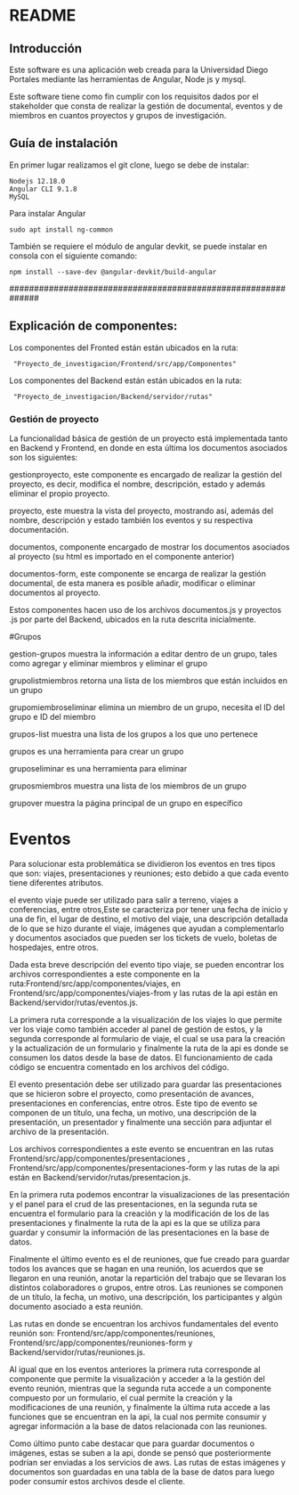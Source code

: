 # README

## Introducción

Este software es una aplicación web creada para la Universidad Diego Portales mediante las herramientas de Angular, Node js y mysql.

Este software tiene como fin cumplir con los requisitos dados por el stakeholder que consta de realizar la gestión de documental, eventos y de miembros en cuantos proyectos y grupos de investigación.


 ## Guía de instalación

En primer lugar realizamos el git clone, luego se debe de instalar:

```
Nodejs 12.18.0
Angular CLI 9.1.8
MySQL
```
Para instalar Angular 
```
sudo apt install ng-common

```


También se requiere el módulo de angular devkit, se puede instalar en consola con el siguiente comando:

```
npm install --save-dev @angular-devkit/build-angular
```


##############################################################

## Explicación de componentes:


Los componentes del Fronted están están ubicados en la ruta:
```
 "Proyecto_de_investigacion/Frontend/src/app/Componentes"
```

Los componentes del Backend están están ubicados en la ruta:
```
 "Proyecto_de_investigacion/Backend/servidor/rutas"
```

### Gestión de proyecto
La funcionalidad básica de gestión de un proyecto está implementada tanto en Backend y Frontend, en donde en esta última los documentos asociados son los siguientes:

gestionproyecto, este componente es encargado de realizar la gestión del proyecto, es decir, modifica el nombre, descripción, estado y además eliminar el propio proyecto.

proyecto, este muestra la vista del proyecto, mostrando así, además del nombre, descripción y estado también los eventos y su respectiva documentación.

documentos, componente encargado de mostrar los documentos asociados al proyecto (su html es importado en el componente anterior)

documentos-form, este componente se encarga de realizar la gestión documental, de esta manera es posible añadir, modificar o eliminar documentos al proyecto.

Estos componentes hacen uso de los archivos documentos.js y proyectos .js por parte del Backend, ubicados en la ruta descrita inicialmente.

#Grupos

gestion-grupos muestra la información a editar dentro de un grupo, tales como agregar y eliminar miembros y eliminar el grupo

grupolistmiembros retorna una lista de los miembros que están incluidos en un grupo

grupomiembroseliminar elimina un miembro de un grupo, necesita el ID del grupo e ID del miembro

grupos-list muestra una lista de los grupos a los que uno pertenece

grupos es una herramienta para crear un grupo

gruposeliminar es una herramienta para eliminar 

gruposmiembros muestra una lista de los miembros de un grupo

grupover muestra la página principal de un grupo en específico

# Eventos
Para solucionar esta problemática se dividieron los eventos en tres tipos que son: viajes, presentaciones y reuniones; esto debido a que cada evento tiene diferentes atributos.
 
el evento viaje puede ser utilizado para salir a terreno, viajes a conferencias, entre otros,Este se caracteriza por tener una fecha de inicio y una de fin, el lugar de destino, el motivo del viaje, una descripción detallada de lo que se hizo durante el viaje, imágenes que ayudan a complementarlo y documentos asociados que pueden ser los tickets de vuelo, boletas de hospedajes, entre otros.
 
Dada esta breve descripción del evento tipo viaje, se pueden encontrar los archivos correspondientes a este componente en la ruta:Frontend/src/app/componentes/viajes, en Frontend/src/app/componentes/viajes-from y las rutas de la api están en Backend/servidor/rutas/eventos.js.
 
La primera ruta corresponde a la visualización de los viajes lo que permite ver los viaje como también acceder al panel de gestión de estos, y la segunda corresponde al formulario de viaje, el cual se usa para la creación y la actualización de un formulario y finalmente la ruta de la api es donde se consumen los datos desde la base de datos. El funcionamiento de cada código se encuentra comentado en los archivos del código.
 
El evento presentación debe ser utilizado para guardar las presentaciones que se hicieron sobre el proyecto, como presentación de avances, presentaciones en conferencias, entre otros. Este tipo de evento se componen de un título, una fecha, un motivo, una descripción de la presentación, un presentador y finalmente una sección para adjuntar el archivo de la presentación.
 
Los archivos correspondientes a este evento se encuentran en las rutas Frontend/src/app/componentes/presentaciones , Frontend/src/app/componentes/presentaciones-form y las rutas de la api están en Backend/servidor/rutas/presentacion.js.
 
En la primera ruta podemos encontrar la visualizaciones de las presentación y el panel para el crud de las presentaciones, en la segunda ruta se encuentra el formulario para la creación y la modificación de los de las presentaciones y finalmente la ruta de la api es la que se utiliza para guardar y consumir la información de las presentaciones en la base de datos.
 
Finalmente el último evento es el de reuniones, que fue creado para guardar todos los avances que se hagan en una reunión, los acuerdos que se llegaron en una reunión, anotar la repartición del trabajo que se llevaran los distintos colaboradores o grupos, entre otros. Las reuniones se componen de un título, la fecha, un motivo, una descripción, los participantes y algún documento asociado a esta reunión.
 
Las rutas en donde se encuentran los archivos fundamentales del evento reunión son:
Frontend/src/app/componentes/reuniones, Frontend/src/app/componentes/reuniones-form y 
Backend/servidor/rutas/reuniones.js.

Al igual que en los eventos anteriores la primera ruta corresponde al componente que permite la visualización y acceder a la la gestión del evento reunión, mientras que la segunda ruta accede a un componente compuesto por un formulario, el cual permite la creación y la modificaciones de una reunión, y finalmente la última ruta accede a las funciones que se encuentran en la api, la cual nos permite consumir y agregar información a la base de datos relacionada con las reuniones.

Como último punto cabe destacar que para guardar documentos o imágenes, estas se suben a la api, donde se pensó que posteriormente podrían ser enviadas a los servicios de aws. Las rutas de estas imágenes y documentos son guardadas en una tabla de la base de datos para luego poder consumir estos archivos desde el cliente.
